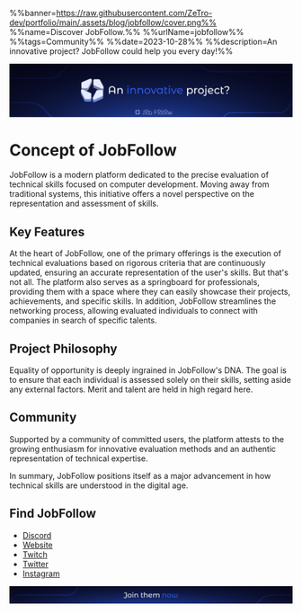 %%banner=https://raw.githubusercontent.com/ZeTro-dev/portfolio/main/.assets/blog/jobfollow/cover.png%%
%%name=Discover JobFollow.%%
%%urlName=jobfollow%%
%%tags=Community%%
%%date=2023-10-28%%
%%description=An innovative project? JobFollow could help you every day!%%

![Bannière](https://raw.githubusercontent.com/ZeTro-dev/portfolio/main/.assets/blog/jobfollow/banner-en.png)
# Concept of JobFollow
JobFollow is a modern platform dedicated to the precise evaluation of technical skills focused on computer development. Moving away from traditional systems, this initiative offers a novel perspective on the representation and assessment of skills.

## Key Features
At the heart of JobFollow, one of the primary offerings is the execution of technical evaluations based on rigorous criteria that are continuously updated, ensuring an accurate representation of the user's skills. But that's not all. The platform also serves as a springboard for professionals, providing them with a space where they can easily showcase their projects, achievements, and specific skills. In addition, JobFollow streamlines the networking process, allowing evaluated individuals to connect with companies in search of specific talents.

## Project Philosophy
Equality of opportunity is deeply ingrained in JobFollow's DNA. The goal is to ensure that each individual is assessed solely on their skills, setting aside any external factors. Merit and talent are held in high regard here.

## Community
Supported by a community of committed users, the platform attests to the growing enthusiasm for innovative evaluation methods and an authentic representation of technical expertise.

In summary, JobFollow positions itself as a major advancement in how technical skills are understood in the digital age.

## Find JobFollow
- [Discord](https://discord.gg/YTCHrKzaZK)
- [Website](https://jobfollow.com/)
- [Twitch](https://www.twitch.tv/jobfollow)
- [Twitter](https://twitter.com/JobFollow_fr)
- [Instagram](https://www.instagram.com/jobfollow_fr/)

![Bannière](https://raw.githubusercontent.com/ZeTro-dev/portfolio/main/.assets/blog/jobfollow/social-en.png)